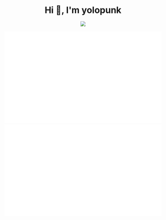 <h1 align="center">Hi 👋, I'm yolopunk</h1>

<div align="center">
  <img src="https://github-readme-stats.vercel.app/api?username=yolopunk&count_private=true&show_icons=true&hide_title=true" />

  ![](https://github.com/yolopunk/github-stats/blob/master/generated/overview.svg)
  ![](https://github.com/yolopunk/github-stats/blob/master/generated/languages.svg)
</div>

<!--

**yolopunk/yolopunk** is a ✨ _special_ ✨ repository because its `README.md` (this file) appears on your GitHub profile.

Here are some ideas to get you started:

- 🔭 I’m currently working on ...
- 🌱 I’m currently learning ...
- 👯 I’m looking to collaborate on ...
- 🤔 I’m looking for help with ...
- 💬 Ask me about ...
- 📫 How to reach me: ...
- 😄 Pronouns: ...
- ⚡ Fun fact: ...
-->
